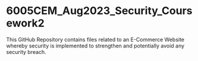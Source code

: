 # 6005CEM_Aug2023_Security_Coursework2

This GitHub Repository contains files related to an E-Commerce Website whereby security is implemented to strengthen and potentially avoid any security breach.
